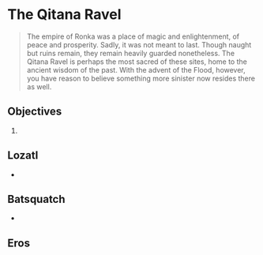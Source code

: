# The Qitana Ravel

> The empire of Ronka was a place of magic and enlightenment, of peace and prosperity. Sadly, it was not meant to last. Though naught but ruins remain, they remain heavily guarded nonetheless. The Qitana Ravel is perhaps the most sacred of these sites, home to the ancient wisdom of the past. With the advent of the Flood, however, you have reason to believe something more sinister now resides there as well.

## Objectives

1.

## Lozatl

- 

## Batsquatch

- 

## Eros
